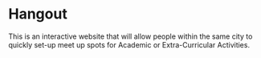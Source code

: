 # Hangout
This is an interactive website that will allow people within the same city to quickly set-up meet up spots for Academic or Extra-Curricular Activities.
